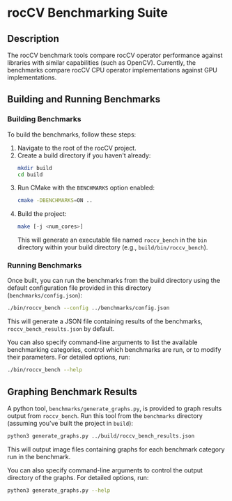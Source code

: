 # rocCV Benchmarking Suite

## Description
The rocCV benchmark tools compare rocCV operator performance against libraries with similar capabilities (such as OpenCV). Currently, the benchmarks compare rocCV CPU operator implementations against GPU implementations.

## Building and Running Benchmarks

### Building Benchmarks

To build the benchmarks, follow these steps:

1.  Navigate to the root of the rocCV project.
2.  Create a build directory if you haven't already:
    ```bash
    mkdir build
    cd build
    ```
3.  Run CMake with the `BENCHMARKS` option enabled:
    ```bash
    cmake -DBENCHMARKS=ON ..
    ```
4.  Build the project:
    ```bash
    make [-j <num_cores>]
    ```
    This will generate an executable file named `roccv_bench` in the `bin` directory within your build directory (e.g., `build/bin/roccv_bench`).

### Running Benchmarks

Once built, you can run the benchmarks from the build directory using the default configuration file provided in this directory (`benchmarks/config.json`):

```bash
./bin/roccv_bench --config ../benchmarks/config.json
```

This will generate a JSON file containing results of the benchmarks, `roccv_bench_results.json` by default.

You can also specify command-line arguments to list the available benchmarking categories, control which benchmarks are run, or to modify their parameters. For detailed options, run:

```bash
./bin/roccv_bench --help
```

## Graphing Benchmark Results
A python tool, `benchmarks/generate_graphs.py`, is provided to graph results output from `roccv_bench`. Run this tool from the `benchmarks` directory (assuming you've built the project in `build`):

```bash
python3 generate_graphs.py ../build/roccv_bench_results.json
```
This will output image files containing graphs for each benchmark category run in the benchmark.

You can also specify command-line arguments to control the output directory of the graphs. For detailed options, run:

```bash
python3 generate_graphs.py --help
```